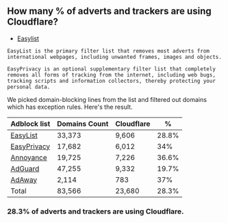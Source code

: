 ## How many % of adverts and trackers are using Cloudflare?


- [Easylist](https://web.archive.org/web/20210516110248/https://easylist.to/)
```
EasyList is the primary filter list that removes most adverts from international webpages, including unwanted frames, images and objects.

EasyPrivacy is an optional supplementary filter list that completely removes all forms of tracking from the internet, including web bugs, tracking scripts and information collectors, thereby protecting your personal data.
```


We picked domain-blocking lines from the list and filtered out domains which has exception rules.
Here's the result.


| Adblock list | Domains Count | Cloudflare | % |
| --- | --- | --- | --- |
| [EasyList](https://easylist.to/easylist/easylist.txt) | 33,373 | 9,606 | 28.8% |
| [EasyPrivacy](https://easylist.to/easylist/easyprivacy.txt) | 17,682 | 6,012 | 34% |
| [Annoyance](https://secure.fanboy.co.nz/fanboy-annoyance.txt) | 19,725 | 7,226 | 36.6% |
| [AdGuard](https://adguardteam.github.io/AdGuardSDNSFilter/Filters/filter.txt) | 47,255 | 9,332 | 19.7% |
| [AdAway](https://raw.githubusercontent.com/AdAway/adaway.github.io/master/hosts.txt) | 2,114 | 783 | 37% |
| Total | 83,566 | 23,680 | 28.3% |


### 28.3% of adverts and trackers are using Cloudflare.